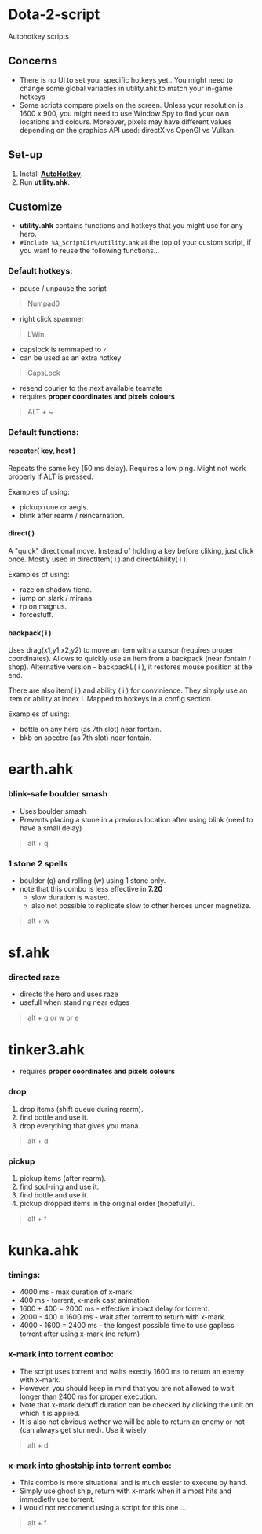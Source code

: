 # Dota-2-script
Autohotkey scripts

## Concerns 
* There is no UI to set your specific hotkeys yet.. You might need to change some global variables in utility.ahk to match your in-game hotkeys
* Some scripts compare pixels on the screen. Unless your resolution is 1600 x 900, you might need to use Window Spy to find your own locations and colours. Moreover, pixels may have different values depending on the graphics API used: directX vs OpenGl vs Vulkan. 

## Set-up
1. Install [**AutoHotkey**](https://autohotkey.com/download/).
2. Run **utility.ahk**.

## Customize  
- **utility.ahk** contains functions and hotkeys that you might use for any hero.
- `#Include %A_ScriptDir%/utility.ahk` at the top of your custom script, if you want to reuse the following functions... 

### Default hotkeys:
- pause / unpause the script
> Numpad0

- right click spammer
> LWin 

- capslock is remmaped to `/`
- can be used as an extra hotkey
> CapsLock

- resend courier to the next available teamate
- requires **proper coordinates and pixels colours**
> ALT + ~ 

### Default functions:
#### repeater( key, host )
Repeats the same key (50 ms delay). Requires a low ping. Might not work properly if ALT is pressed.

Examples of using:
* pickup rune or aegis. 
* blink after rearm / reincarnation.

#### direct( )
A "quick" directional move. Instead of holding a key before cliking, just click once. Mostly used in directItem( i ) and directAbility( i ).

Examples of using:
* raze on shadow fiend. 
* jump on slark / mirana.
* rp on magnus. 
* forcestuff.

#### backpack( i ) 
Uses drag(x1,y1,x2,y2) to move an item with a cursor (requires proper coordinates). Allows to quickly use an item from a backpack (near fontain / shop). Alternative version - backpackL( i ), it restores mouse position at the end. 

There are also item( i ) and ability ( i ) for convinience. They simply use an item or ability at index i. Mapped to hotkeys in a config section.

Examples of using:
* bottle on any hero (as 7th slot) near fontain.
* bkb on spectre (as 7th slot) near fontain. 

# earth.ahk 
### blink-safe boulder smash 
- Uses boulder smash
- Prevents placing a stone in a previous location after using blink (need to have a small delay)
> alt + q 
### 1 stone 2 spells 
- boulder (q) and rolling (w) using 1 stone only.
- note that this combo is less effective in **7.20**
  - slow duration is wasted. 
  - also not possible to replicate slow to other heroes under magnetize. 
> alt + w 

# sf.ahk 
### directed raze 
- directs the hero and uses raze 
- usefull when standing near edges 
> alt + q or w or e

# tinker3.ahk
- requires **proper coordinates and pixels colours**

### drop
1. drop items (shift queue during rearm).
2. find bottle and use it.
3. drop everything that gives you mana.

> alt + d

### pickup
1. pickup items (after rearm).
2. find soul-ring and use it.
3. find bottle and use it.
4. pickup dropped items in the original order (hopefully).

> alt + f 

# kunka.ahk
### timings: 
- 4000 ms - max duration of x-mark  
- 400 ms - torrent, x-mark cast animation 
- 1600 + 400 = 2000 ms - effective impact delay for torrent. 
- 2000 - 400 = 1600 ms - wait after torrent to return with x-mark.
- 4000 - 1600 = 2400 ms - the longest possible time to use gapless torrent after using x-mark (no return) 
### x-mark into torrent combo:
- The script uses torrent and waits exectly 1600 ms to return an enemy with x-mark. 
- However, you should keep in mind that you are not allowed to wait longer than 2400 ms for proper execution.  
- Note that x-mark debuff duration can be checked by clicking the unit on which it is applied. 
- It is also not obvious wether we will be able to return an enemy or not (can always get stunned). Use it wisely 
> alt + d 
### x-mark into ghostship into torrent combo:
- This combo is more situational and is much easier to execute by hand.
- Simply use ghost ship, return with x-mark when it almost hits and immedietly use torrent.
- I would not reccomend using a script for this one ... 
> alt + f 
